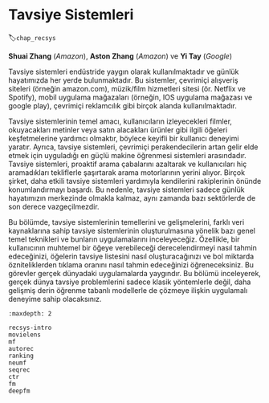 # Tavsiye Sistemleri
:label:`chap_recsys`

**Shuai Zhang** (*Amazon*), **Aston Zhang** (*Amazon*) ve **Yi Tay** (*Google*)

Tavsiye sistemleri endüstride yaygın olarak kullanılmaktadır ve günlük hayatımızda her yerde bulunmaktadır. Bu sistemler, çevrimiçi alışveriş siteleri (örneğin amazon.com), müzik/film hizmetleri sitesi (ör. Netflix ve Spotify), mobil uygulama mağazaları (örneğin, IOS uygulama mağazası ve google play), çevrimiçi reklamcılık gibi birçok alanda kullanılmaktadır.  

Tavsiye sistemlerinin temel amacı, kullanıcıların izleyecekleri filmler, okuyacakları metinler veya satın alacakları ürünler gibi ilgili öğeleri keşfetmelerine yardımcı olmaktır, böylece keyifli bir kullanıcı deneyimi yaratır. Ayrıca, tavsiye sistemleri, çevrimiçi perakendecilerin artan gelir elde etmek için uyguladığı en güçlü makine öğrenmesi sistemleri arasındadır. Tavsiye sistemleri, proaktif arama çabalarını azaltarak ve kullanıcıları hiç aramadıkları tekliflerle şaşırtarak arama motorlarının yerini alıyor. Birçok şirket, daha etkili tavsiye sistemleri yardımıyla kendilerini rakiplerinin önünde konumlandırmayı başardı. Bu nedenle, tavsiye sistemleri sadece günlük hayatımızın merkezinde olmakla kalmaz, aynı zamanda bazı sektörlerde de son derece vazgeçilmezdir. 

Bu bölümde, tavsiye sistemlerinin temellerini ve gelişmelerini, farklı veri kaynaklarına sahip tavsiye sistemlerinin oluşturulmasına yönelik bazı genel temel teknikleri ve bunların uygulamalarını inceleyeceğiz. Özellikle, bir kullanıcının muhtemel bir öğeye verebileceği derecelendirmeyi nasıl tahmin edeceğinizi, öğelerin tavsiye listesini nasıl oluşturacağınızı ve bol miktarda özniteliklerden tıklama oranını nasıl tahmin edeceğinizi öğreneceksiniz. Bu görevler gerçek dünyadaki uygulamalarda yaygındır. Bu bölümü inceleyerek, gerçek dünya tavsiye problemlerini sadece klasik yöntemlerle değil, daha gelişmiş derin öğrenme tabanlı modellerle de çözmeye ilişkin uygulamalı deneyime sahip olacaksınız.

```toc
:maxdepth: 2

recsys-intro
movielens
mf
autorec
ranking
neumf
seqrec
ctr
fm
deepfm
```

